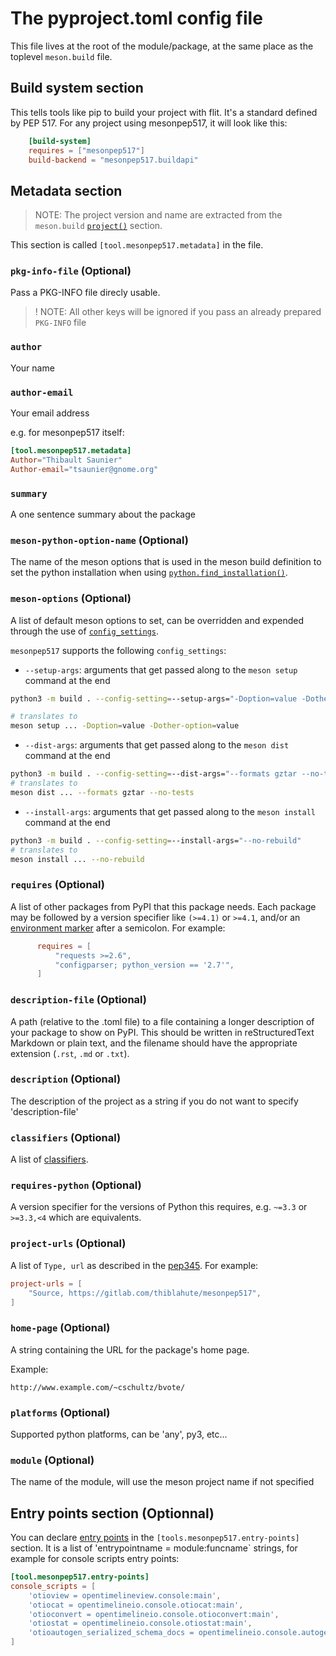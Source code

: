 # The pyproject.toml config file

This file lives at the root of the module/package, at the same place
as the toplevel `meson.build` file.

## Build system section

This tells tools like pip to build your project with flit. It's a standard
defined by PEP 517. For any project using mesonpep517, it will look like this:

``` toml
    [build-system]
    requires = ["mesonpep517"]
    build-backend = "mesonpep517.buildapi"
```

## Metadata section

> NOTE: The project version and name are extracted from the `meson.build`
> [`project()`](http://mesonbuild.com/Reference-manual.html#project) section.

This section is called `[tool.mesonpep517.metadata]` in the file.

### `pkg-info-file` (Optional)

Pass a PKG-INFO file direcly usable.

> ! NOTE: All other keys will be ignored if you pass an already prepared `PKG-INFO`
> file


### `author`

Your name

### `author-email`

Your email address

e.g. for mesonpep517 itself:

``` toml
[tool.mesonpep517.metadata]
Author="Thibault Saunier"
Author-email="tsaunier@gnome.org"
```

### `summary`

A one sentence summary about the package

### `meson-python-option-name` (Optional)

The name of the meson options that is used in the meson build definition
to set the python installation when using
[`python.find_installation()`](http://mesonbuild.com/Python-module.html#find_installation).

### `meson-options` (Optional)

A list of default meson options to set, can be overridden and expended through the use of
[`config_settings`](https://www.python.org/dev/peps/pep-0517/#build-backend-interface).

`mesonpep517` supports the following `config_settings`:

- `--setup-args`: arguments that get passed along to the `meson setup` command at the end

```sh
python3 -m build . --config-setting=--setup-args="-Doption=value -Dother-option=value"

# translates to
meson setup ... -Doption=value -Dother-option=value
```

- `--dist-args`: arguments that get passed along to the `meson dist` command at the end

```sh
python3 -m build . --config-setting=--dist-args="--formats gztar --no-tests"
# translates to
meson dist ... --formats gztar --no-tests
```

- `--install-args`: arguments that get passed along to the `meson install` command at the end

```sh
python3 -m build . --config-setting=--install-args="--no-rebuild"
# translates to
meson install ... --no-rebuild
```

### `requires` (Optional)

A list of other packages from PyPI that this package needs. Each package may
be followed by a version specifier like ``(>=4.1)`` or ``>=4.1``, and/or an
[environment marker](https://www.python.org/dev/peps/pep-0345/#environment-markers)
after a semicolon. For example:

``` toml
      requires = [
          "requests >=2.6",
          "configparser; python_version == '2.7'",
      ]
```

### `description-file` (Optional)

A path (relative to the .toml file) to a file containing a longer description
of your package to show on PyPI. This should be written in reStructuredText
  Markdown or plain text, and the filename should have the appropriate extension
  (`.rst`, `.md` or `.txt`).

### `description` (Optional)

The description of the project as a string if you do not want to specify 'description-file'

### `classifiers` (Optional)

A list of [classifiers](https://pypi.python.org/pypi?%3Aaction=list_classifiers).

### `requires-python` (Optional)

A version specifier for the versions of Python this requires, e.g. ``~=3.3`` or
``>=3.3,<4`` which are equivalents.

### `project-urls` (Optional)

A list of `Type, url` as described in the
[pep345](https://www.python.org/dev/peps/pep-0345/#project-url-multiple-use).
For example:

``` toml
project-urls = [
    "Source, https://gitlab.com/thiblahute/mesonpep517",
]
```

### `home-page` (Optional)

A string containing the URL for the package's home page.

Example:

`http://www.example.com/~cschultz/bvote/`

### `platforms` (Optional)

Supported python platforms, can be 'any', py3, etc...

### `module` (Optional)

The name of the module, will use the meson project name if not specified


## Entry points section (Optionnal)

You can declare [entry points](http://entrypoints.readthedocs.io/en/latest/)
in the `[tools.mesonpep517.entry-points]` section. It is a list of
'entrypointname = module:funcname` strings, for example for console
scripts entry points:

``` toml
[tool.mesonpep517.entry-points]
console_scripts = [
    'otioview = opentimelineview.console:main',
    'otiocat = opentimelineio.console.otiocat:main',
    'otioconvert = opentimelineio.console.otioconvert:main',
    'otiostat = opentimelineio.console.otiostat:main',
    'otioautogen_serialized_schema_docs = opentimelineio.console.autogen_serialized_datamodel:main',
]
```
